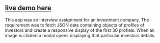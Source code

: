 [live demo here](https://naftalib.github.io/bhbsd/)
---------------------------------------------------
This app was an interview assignment for an investment company.
The requirement was to fetch JSON data containing objects of profiles of investors and create a responsive display of the first 30 profiels. When an image is clicked a modal opens displaying that particular investors details.  
